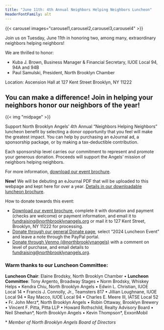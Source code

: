 ```yaml
--- 
title: "June 11th: 4th Annual Neighbors Helping Neighbors Luncheon"
HeaderFontFamily: alt
---
```


{{< carousel images="carousel1,carousel2,carousel3,carousel4" >}}

Join us on Tuesday, June 11th in honoring two, among many, extraordinary neighbors helping neighbors!

We are thrilled to honor:

* Kuba J. Brown, Business Manager & Financial Secretary, IUOE Local 94, 94A and 94B
* Paul Samulski, President, North Brooklyn Chamber

Location: Ascension Hall at 127 Kent Street Brooklyn, NY 11222

## You can make a difference! Join in helping your neighbors honor our neighbors of the year!

{{< img "midpage" >}}

Support North Brooklyn Angels’ 4th Annual “Neighbors Helping Neighbors” luncheon benefit by selecting a donor opportunity that you feel will make the greatest impact. You can help by purchasing an eJournal ad, a sponsorship package, or by making a tax-deductible contribution.  

Each sponsorship level carries our commitment to represent and promote your generous donation. Proceeds will support the Angels’ mission of neighbors helping neighbors.

For more information, [download our event brochure](./2024%20Luncheon%20Brochure%20Final%20Updated.pdf).

**New!** We will be debuting an eJournal PDF that will be uploaded to this webpage and kept here for over a year. [Details in our downloadable luncheon brochure](./2024%20Luncheon%20Brochure%20Final%20Updated.pdf). 

How to donate towards this event:

* [Download our event brochure](./2024%20Luncheon%20Brochure%20Final%20Updated.pdf), complete it with donation and payment (checks are welcome) or payment information, and email it to [fundraising@northbrooklynangels.org](mailto:fundraising@northbrooklynangels.org) or mail it to 127 Kent Street, Brooklyn, NY 11222 for processing.
* [Donate through our general Donate page](/donate), select “2024 Luncheon Event” and leave a note through the PayPal portal.
* [Donate through Venmo (@northbrooklynangels)](https://venmo.com/northbrooklynangels) with a comment on level of purchase, and email details to [fundraising@northbrooklynangels.org](mailto:fundraising@northbrooklynangels.org).

### Warm thanks to our Luncheon Committee:
**Luncheon Chair**: Elaine Brodsky, North Brooklyn Chamber • **Luncheon Committee**: Tony Argento, Broadway Stages • Norm Brodsky, Whiskey Helps • Kendra Chiu, North Brooklyn Angels • Edwin L. Christian, IUOE Local 14 • Francis J. Connolly, Jr., Teamsters 817 • Jillian Loughnane, IUOE Local 94 • Ray Macco, IUOE Local 94 • Charles E. Meere III, IATSE Local 52 • Fr. John Merz\*, North Brooklyn Angels • Robin Ottaway, Brooklyn Brewery • Vincent F. Pitta, Pitta LLP • Howard Rothschild, Realty Advisory Board • Neil Sheehan\*, North Brooklyn Angels • Kevin Thompson\*, ExxonMobil

\* *Member of North Brooklyn Angels Board of Directors*
